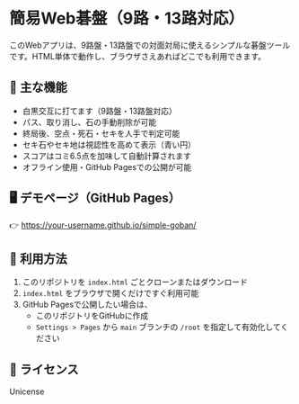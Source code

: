 # 簡易Web碁盤（9路・13路対応）

このWebアプリは、9路盤・13路盤での対面対局に使えるシンプルな碁盤ツールです。HTML単体で動作し、ブラウザさえあればどこでも利用できます。

## 🔧 主な機能

- 白黒交互に打てます（9路盤・13路盤対応）
- パス、取り消し、石の手動削除が可能
- 終局後、空点・死石・セキを人手で判定可能
- セキ石やセキ地は視認性を高めて表示（青い円）
- スコアはコミ6.5点を加味して自動計算されます
- オフライン使用・GitHub Pagesでの公開が可能

## 🖥️ デモページ（GitHub Pages）

👉 https://your-username.github.io/simple-goban/

## 📁 利用方法

1. このリポジトリを `index.html` ごとクローンまたはダウンロード
2. `index.html` をブラウザで開くだけですぐ利用可能
3. GitHub Pagesで公開したい場合は、
   - このリポジトリをGitHubに作成
   - `Settings > Pages` から `main` ブランチの `/root` を指定して有効化してください

## 📜 ライセンス

Unicense
